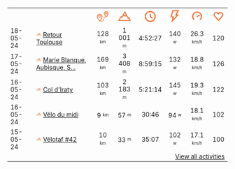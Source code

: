 <table>
    <tr>
        <th></th>
        <th></th>
        <th align="center"><img src="https://raw.githubusercontent.com/robiningelbrecht/strava-activities/master/public/distance.svg" width="30" alt="distance" title="distance"/></th>
        <th align="center"><img src="https://raw.githubusercontent.com/robiningelbrecht/strava-activities/master/public/elevation.svg" width="30" alt="elevation" title="elevation"/></th>
        <th align="center"><img src="https://raw.githubusercontent.com/robiningelbrecht/strava-activities/master/public/time.svg" width="30" alt="time" title="time"/></th>
        <th align="center"><img src="https://raw.githubusercontent.com/robiningelbrecht/strava-activities/master/public/average-watt.svg" width="30" alt="average watts" title="average watts"/></th>
        <th align="center"><img src="https://raw.githubusercontent.com/robiningelbrecht/strava-activities/master/public/average-speed.svg" width="30" alt="average speed" title="average speed"/></th>
        <th align="center"><img src="https://raw.githubusercontent.com/robiningelbrecht/strava-activities/master/public/heart-rate.svg" width="30" alt="average heart rate" title="average heart rate"/></th>
    </tr>
            <tr>
            <td>18-05-24</td>
            <td>
                <img src="https://raw.githubusercontent.com/robiningelbrecht/strava-activities/master/public/activity-ride.svg" width="12" alt="Retour Toulouse" title="Retour Toulouse"/>
<a href="https://www.strava.com/activities/11438221336" title="Kcal: 2876 | Gear: None ">Retour Toulouse</a>
            </td>
            <td align="center">128 <sup><sub>km</sub></sup></td>
            <td align="center">1 001 <sup><sub>m</sub></sup></td>
            <td align="center">4:52:27</td>
            <td align="center">140 <sup><sub>w</sub></sup></td>
            <td align="center">26.3 <sup><sub>km/h</sub></sup></td>
            <td align="center">120</td>
        </tr>
            <tr>
            <td>17-05-24</td>
            <td>
                <img src="https://raw.githubusercontent.com/robiningelbrecht/strava-activities/master/public/activity-ride.svg" width="12" alt="Marie Blanque, Aubisque, Soulor" title="Marie Blanque, Aubisque, Soulor"/>
<a href="https://www.strava.com/activities/11434161261" title="Kcal: 5210 | Gear: None ">Marie Blanque, Aubisque, S...</a>
            </td>
            <td align="center">169 <sup><sub>km</sub></sup></td>
            <td align="center">3 408 <sup><sub>m</sub></sup></td>
            <td align="center">8:59:15</td>
            <td align="center">132 <sup><sub>w</sub></sup></td>
            <td align="center">18.8 <sup><sub>km/h</sub></sup></td>
            <td align="center">126</td>
        </tr>
            <tr>
            <td>16-05-24</td>
            <td>
                <img src="https://raw.githubusercontent.com/robiningelbrecht/strava-activities/master/public/activity-ride.svg" width="12" alt="Col d&#039;Iraty" title="Col d&#039;Iraty"/>
<a href="https://www.strava.com/activities/11434156225" title="Kcal: 3272 | Gear: None ">Col d&#039;Iraty</a>
            </td>
            <td align="center">103 <sup><sub>km</sub></sup></td>
            <td align="center">2 183 <sup><sub>m</sub></sup></td>
            <td align="center">5:21:14</td>
            <td align="center">145 <sup><sub>w</sub></sup></td>
            <td align="center">19.3 <sup><sub>km/h</sub></sup></td>
            <td align="center">122</td>
        </tr>
            <tr>
            <td>16-05-24</td>
            <td>
                <img src="https://raw.githubusercontent.com/robiningelbrecht/strava-activities/master/public/activity-ride.svg" width="12" alt="Vélo du midi" title="Vélo du midi"/>
<a href="https://www.strava.com/activities/11423238148" title="Kcal: 215 | Gear: None ">Vélo du midi</a>
            </td>
            <td align="center">9 <sup><sub>km</sub></sup></td>
            <td align="center">57 <sup><sub>m</sub></sup></td>
            <td align="center">30:46</td>
            <td align="center">94 <sup><sub>w</sub></sup></td>
            <td align="center">18.1 <sup><sub>km/h</sub></sup></td>
            <td align="center">102</td>
        </tr>
            <tr>
            <td>15-05-24</td>
            <td>
                <img src="https://raw.githubusercontent.com/robiningelbrecht/strava-activities/master/public/activity-ride.svg" width="12" alt="Vélotaf #42" title="Vélotaf #42"/>
<a href="https://www.strava.com/activities/11417717497" title="Kcal: 207 | Gear: None ">Vélotaf #42</a>
            </td>
            <td align="center">10 <sup><sub>km</sub></sup></td>
            <td align="center">33 <sup><sub>m</sub></sup></td>
            <td align="center">35:07</td>
            <td align="center">102 <sup><sub>w</sub></sup></td>
            <td align="center">17.1 <sup><sub>km/h</sub></sup></td>
            <td align="center">100</td>
        </tr>
                <tr>
            <td colspan="8" align="right"><a href="https://github.com/robiningelbrecht/strava-activities#activities">View all activities</a></td>
        </tr>
    </table>
